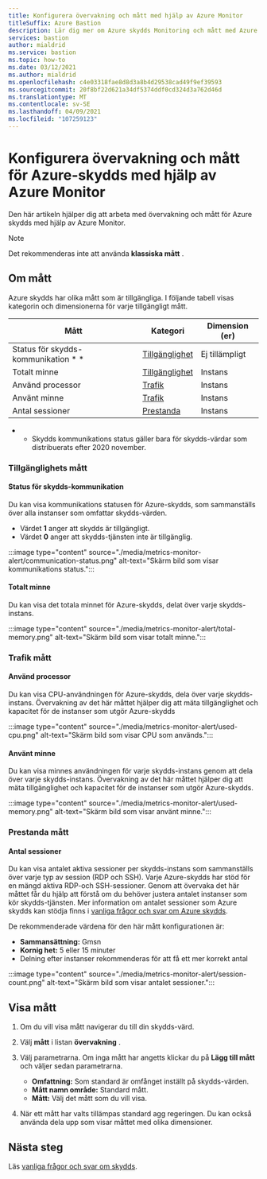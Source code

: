```yaml
---
title: Konfigurera övervakning och mått med hjälp av Azure Monitor
titleSuffix: Azure Bastion
description: Lär dig mer om Azure skydds Monitoring och mått med Azure Monitor, lösning för mått, varningar, diagnostikloggar i Azure.
services: bastion
author: mialdrid
ms.service: bastion
ms.topic: how-to
ms.date: 03/12/2021
ms.author: mialdrid
ms.openlocfilehash: c4e03318fae8d8d3a8b4d29538cad49f9ef39593
ms.sourcegitcommit: 20f8bf22d621a34df5374ddf0cd324d3a762d46d
ms.translationtype: MT
ms.contentlocale: sv-SE
ms.lasthandoff: 04/09/2021
ms.locfileid: "107259123"
---
```

# <a name="how-to-configure-monitoring-and-metrics-for-azure-bastion-using-azure-monitor"></a>Konfigurera övervakning och mått för Azure-skydds med hjälp av Azure Monitor

Den här artikeln hjälper dig att arbeta med övervakning och mått för Azure skydds med hjälp av Azure Monitor.

>[!NOTE]
>Det rekommenderas inte att använda **klassiska mått** .
>

## <a name="about-metrics"></a>Om mått

Azure skydds har olika mått som är tillgängliga. I följande tabell visas kategorin och dimensionerna för varje tillgängligt mått.

|**Mått**|**Kategori**|**Dimension (er)**|
| --- | --- | --- |
|Status för skydds-kommunikation * *|[Tillgänglighet](#availability)|Ej tillämpligt|
|Totalt minne|[Tillgänglighet](#availability)|Instans|
|Använd processor|[Trafik](#traffic)|Instans
|Använt minne|[Trafik](#traffic)|Instans
|Antal sessioner|[Prestanda](#performance)|Instans|

* * Skydds kommunikations status gäller bara för skydds-värdar som distribuerats efter 2020 november.

### <a name="availability-metrics"></a><a name="availability"></a>Tillgänglighets mått

#### <a name="bastion-communication-status"></a><a name="communication-status"></a>Status för skydds-kommunikation

Du kan visa kommunikations statusen för Azure-skydds, som sammanställs över alla instanser som omfattar skydds-värden.

* Värdet **1** anger att skydds är tillgängligt.
* Värdet **0** anger att skydds-tjänsten inte är tillgänglig.

:::image type="content" source="./media/metrics-monitor-alert/communication-status.png" alt-text="Skärm bild som visar kommunikations status.":::

#### <a name="total-memory"></a><a name="total-memory"></a>Totalt minne

Du kan visa det totala minnet för Azure-skydds, delat över varje skydds-instans.

:::image type="content" source="./media/metrics-monitor-alert/total-memory.png" alt-text="Skärm bild som visar totalt minne.":::

### <a name="traffic-metrics"></a><a name="traffic"></a>Trafik mått

#### <a name="used-cpu"></a><a name="used-cpu"></a>Använd processor

Du kan visa CPU-användningen för Azure-skydds, dela över varje skydds-instans. Övervakning av det här måttet hjälper dig att mäta tillgänglighet och kapacitet för de instanser som utgör Azure-skydds

:::image type="content" source="./media/metrics-monitor-alert/used-cpu.png" alt-text="Skärm bild som visar CPU som används.":::

#### <a name="used-memory"></a><a name="used-memory"></a>Använt minne

Du kan visa minnes användningen för varje skydds-instans genom att dela över varje skydds-instans. Övervakning av det här måttet hjälper dig att mäta tillgänglighet och kapacitet för de instanser som utgör Azure-skydds.

:::image type="content" source="./media/metrics-monitor-alert/used-memory.png" alt-text="Skärm bild som visar använt minne.":::

### <a name="performance-metrics"></a><a name="performance"></a>Prestanda mått

#### <a name="session-count"></a>Antal sessioner

Du kan visa antalet aktiva sessioner per skydds-instans som sammanställs över varje typ av session (RDP och SSH). Varje Azure-skydds har stöd för en mängd aktiva RDP-och SSH-sessioner. Genom att övervaka det här måttet får du hjälp att förstå om du behöver justera antalet instanser som kör skydds-tjänsten. Mer information om antalet sessioner som Azure skydds kan stödja finns i [vanliga frågor och svar om Azure skydds](bastion-faq.md).

De rekommenderade värdena för den här mått konfigurationen är:

* **Sammansättning:** Gmsn
* **Kornig het:** 5 eller 15 minuter
* Delning efter instanser rekommenderas för att få ett mer korrekt antal

:::image type="content" source="./media/metrics-monitor-alert/session-count.png" alt-text="Skärm bild som visar antalet sessioner.":::

## <a name="how-to-view-metrics"></a><a name="metrics"></a>Visa mått

1. Om du vill visa mått navigerar du till din skydds-värd.
1. Välj **mått** i listan **övervakning** .
1. Välj parametrarna. Om inga mått har angetts klickar du på **Lägg till mått** och väljer sedan parametrarna.

   * **Omfattning:** Som standard är omfånget inställt på skydds-värden.
   * **Mått namn område:** Standard mått.
   * **Mått:** Välj det mått som du vill visa.

1. När ett mått har valts tillämpas standard agg regeringen. Du kan också använda dela upp som visar måttet med olika dimensioner.

## <a name="next-steps"></a>Nästa steg

Läs [vanliga frågor och svar om skydds](bastion-faq.md).
  

